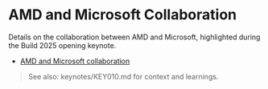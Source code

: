 # AMD and Microsoft Collaboration

Details on the collaboration between AMD and Microsoft, highlighted during the Build 2025 opening keynote.

- [AMD and Microsoft collaboration](https://news.microsoft.com/build2025/)

> See also: keynotes/KEY010.md for context and learnings.
